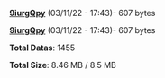 [**9iurgQpy**](/data/9iurgQpy.txt) (03/11/22 - 17:43)- 607 bytes

[**9iurgQpy**](/data/9iurgQpy.txt) (03/11/22 - 17:43)- 607 bytes

**Total Datas**: 1455

**Total Size**: 8.46 MB / 8.5 MB